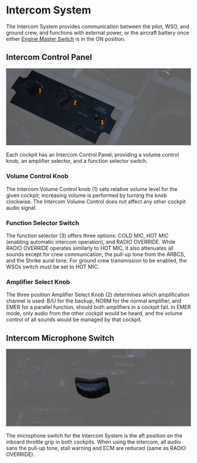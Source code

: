 # Intercom System

The Intercom System provides communication between the pilot, WSO, and ground
crew, and functions with external power, or the aircraft battery once either
[Engine Master Switch](../../cockpit/pilot/left_console/front_section.md#engine-master-switches) is
in the ON position.

## Intercom Control Panel

![intercom_panel](../../img/wso_intercom_panel.jpg)

Each cockpit has an Intercom Control Panel, providing a volume control knob, an
amplifier selector, and a function selector switch.

### Volume Control Knob

The Intercom Volume Control knob (<num>1</num>) sets relative volume level for the given
cockpit; increasing volume is performed by turning the knob clockwise. The
Intercom Volume Control does not affect any other cockpit audio signal.

### Function Selector Switch

The function selector (<num>3</num>) offers three options: COLD MIC, HOT MIC (enabling automatic
intercom operation), and RADIO OVERRIDE. While RADIO OVERRIDE operates similarly
to HOT MIC, it also attenuates all sounds except for crew communication, the pull-up
tone from the ARBCS, and the Shrike aural tone. For ground crew transmission to be
enabled, the WSOs switch must be set to HOT MIC.

### Amplifier Select Knob

The three position Amplifier Select Knob (<num>2</num>) determines which amplification channel
is used: B/U for the backup, NORM for the normal amplifier, and EMER for a
parallel function, should both amplifiers in a cockpit fail. In EMER mode, only
audio from the other cockpit would be heard, and the volume control of all sounds
would be managed by that cockpit.

## Intercom Microphone Switch

![pilot_intercom_mic_switch](../../img/pilot_mic_switch.jpg)

The microphone switch for the Intercom System is the aft position on the inboard
throttle grip in both cockpits. When using the intercom, all audio sans the
pull-up tone, stall warning and ECM are reduced (same as RADIO OVERRIDE).
